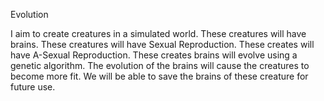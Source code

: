 Evolution

I aim to create creatures in a simulated world.
These creatures will have brains.
These creatures will have Sexual Reproduction.
These creates will have A-Sexual Reproduction.
These creates brains will evolve using a genetic algorithm.
The evolution of the brains will cause the creatures to become more fit.
We will be able to save the brains of these creature for future use.
